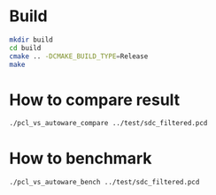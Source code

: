 # Build

```bash
mkdir build 
cd build 
cmake .. -DCMAKE_BUILD_TYPE=Release
make 
```

# How to compare result 
```bash
./pcl_vs_autoware_compare ../test/sdc_filtered.pcd 
```

# How to benchmark
```bash
./pcl_vs_autoware_bench ../test/sdc_filtered.pcd 
```